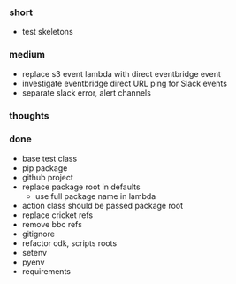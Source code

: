### short

- test skeletons

### medium

- replace s3 event lambda with direct eventbridge event
- investigate eventbridge direct URL ping for Slack events
- separate slack error, alert channels

### thoughts

### done

- base test class
- pip package
- github project
- replace package root in defaults
  - use full package name in lambda
- action class should be passed package root
- replace cricket refs
- remove bbc refs
- gitignore
- refactor cdk, scripts roots
- setenv
- pyenv
- requirements
